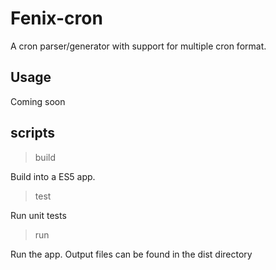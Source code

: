 Fenix-cron
==========

A cron parser/generator with support for multiple cron format.

## Usage

Coming soon

## scripts

> build

Build into a ES5 app.

> test

Run unit tests

> run

Run the app. Output files can be found in the dist directory
